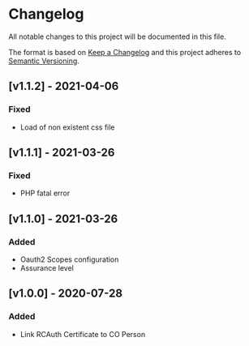 # Changelog

All notable changes to this project will be documented in this file.

The format is based on [Keep a Changelog](https://keepachangelog.com/en/1.0.0/)
and this project adheres to [Semantic Versioning](https://semver.org/spec/v2.0.0.html).

## [v1.1.2] - 2021-04-06
### Fixed
- Load of non existent css file

## [v1.1.1] - 2021-03-26
### Fixed
- PHP fatal error

## [v1.1.0] - 2021-03-26
### Added
- Oauth2 Scopes configuration
- Assurance level

## [v1.0.0] - 2020-07-28
### Added
- Link RCAuth Certificate to CO Person